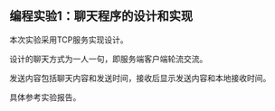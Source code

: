 ## 编程实验1：聊天程序的设计和实现

本次实验采用TCP服务实现设计。

设计的聊天方式为一人一句，即服务端客户端轮流交流。

发送内容包括聊天内容和发送时间，接收后显示发送内容和本地接收时间。

具体参考实验报告。
